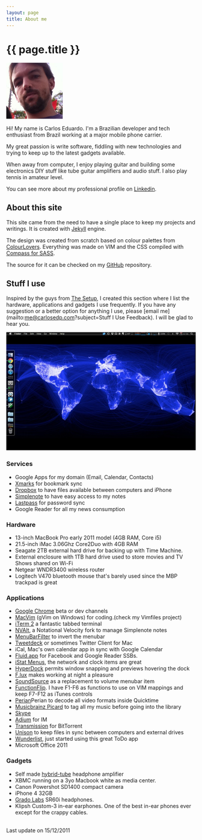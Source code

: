 ```yaml
---
layout: page
title: About me
---
```

# {{ page.title }}


<img src="/images/Me2.jpg" alt="Me" width=150px class="right">

Hi! My name is Carlos Eduardo. I'm a Brazilian developer and tech enthusiast from Brazil working at a major mobile phone carrier.

My great passion is write software, fiddling with new technologies and trying to keep up to the latest gadgets available.

When away from computer, I enjoy playing guitar and building some electronics DIY stuff like tube guitar amplifiers and audio stuff. I also play tennis in amateur level. 

You can see more about my professional profile on [Linkedin](http://br.linkedin.com/in/carlosedp).

## About this site

This site came from the need to have a single place to keep my projects and writings. It is created with [Jekyll](https://github.com/mojombo/jekyll/) engine.

The design was created from scratch based on colour palettes from [ColourLovers](http://www.colourlovers.com/). Everything was made on VIM and the CSS compiled with [Compass for SASS](http://compass-style.org).

The source for it can be checked on my [GitHub](https://github.com/carlosedp/carlosedp.github.com) repository.

## Stuff I use

Inspired by the guys from [The Setup](http://usesthis.com/), I created this section where I list the hardware, applications and gadgets I use frequently. If you have any suggestion or a better option for anything I use, please [email me](mailto:me@carlosedp.com?subject=Stuff I Use Feedback). I will be glad to hear you.

<img src="/images/Desktop.jpg" alt="Desktop" class="center">

### Services

* Google Apps for my domain (Email, Calendar, Contacts)
* [Xmarks](http://www.xmarks.com) for bookmark sync
* [Dropbox](http://www.dropbox.com) to have files available between computers and iPhone
* [Simplenote](https://simple-note.appspot.com) to have easy access to my notes
* [Lastpass](http://www.lastpass.com) for password sync
* Google Reader for all my news consumption

### Hardware

* 13-inch MacBook Pro early 2011 model (4GB RAM, Core i5)
* 21.5-inch iMac 3.06Ghz Core2Duo with 4GB RAM
* Seagate 2TB external hard drive for backing up with Time Machine.
* External enclosure with 1TB hard drive used to store movies and TV Shows shared on Wi-Fi
* Netgear WNDR3400 wireless router
* Logitech V470 bluetooth mouse that's barely used since the MBP trackpad is great

### Applications

* [Google Chrome](http://www.google.com/chrome) beta or dev channels
* [MacVim](http://code.google.com/p/macvim/) (gVim on Windows) for coding.(check my Vimfiles project)
* [iTerm 2](http://code.google.com/p/iterm2/) a fantastic tabbed terminal
* [NVAlt](http://brettterpstra.com/project/nvalt/), a Notational Velocity fork to manage Simplenote notes
* [MenuBarFilter](http://eece.github.com/MenuBarFilter/) to invert the menubar
* [Tweetdeck](http://www.tweetdeck.com) or sometimes Twitter Client for Mac
* iCal, Mac's own calendar app in sync with Google Calendar
* [Fluid.app](http://www.fluidapp.com) for Facebook and Google Reader SSBs.
* [iStat Menus](http://http://www.islayer.com/), the network and clock items are great
* [HyperDock](http://hyperdock.bahoom.de) permits window snapping and previews hovering the dock
* [F.lux](http://http://stereopsis.com/flux/) makes working at night a pleasure
* [SoundSource](http://www.rogueamoeba.com/freebies/) as a replacement to volume menubar item
* [FunctionFlip](http://kevingessner.com/software/functionflip/). I have F1-F6 as functions to use on VIM mappings and keep F7-F12 as iTunes controls
* [Perian](http://perian.org)Perian to decode all video formats inside Quicktime
* [Musicbrainz Picard](http://musicbrainz.org/doc/MusicBrainz_Picard) to tag all my music before going into the library
* [Skype](http://www.skype.com)
* [Adium](http://adium.im) for IM
* [Transmission](http://transmissionbt.com/) for BitTorrent
* [Unison](http://www.cis.upenn.edu/~bcpierce/unison/) to keep files in sync between computers and external drives
* [Wunderlist](http://www.wunderlist.com), just started using this great ToDo app
* Microsoft Office 2011

### Gadgets

* Self made [hybrid-tube](http://diyaudioprojects.com/Solid/12AU7-IRF510-LM317-Headamp/) headphone amplifier
* XBMC running on a 3yo Macbook white as media center.
* Canon Powershot SD1400 compact camera
* iPhone 4 32GB
* [Grado Labs](http://www.gradolabs.com) SR60i headphones.
* Klipsh Custom-3 in-ear earphones. One of the best in-ear phones ever except for the crappy cables.

<br>
Last update on 15/12/2011
